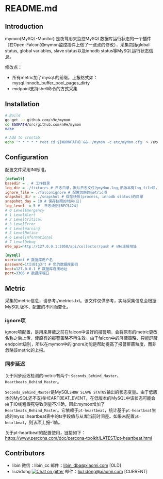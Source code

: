 # README.md

## Introduction

mymon(MySQL-Monitor) 是夜莺用来监控MySQL数据库运行状态的一个插件（在Open-Falcon的mymon监控插件上做了一点点的修改），采集包括global status, global variables, slave status以及innodb status等MySQL运行状态信息。

修改点：
- 所有metric加了mysql.的前缀，上报格式如：mysql.Innodb_buffer_pool_pages_dirty
- endpoint支持shell命令的方式采集

## Installation

```bash
# Build
go get -u github.com/n9e/mymon
cd $GOPATH/src/github.com/n9e/mymon
make

# Add to crontab
echo '* * * * * root cd ${WORKPATH} && ./mymon -c etc/myMon.cfg' > /etc/cron.d/mymon
```

## Configuration

配置文件采用INI标准。 

```ini
[default]
basedir = . # 工作目录
log_dir = ./fixtures # 日志目录，默认日志文件为myMon.log,旧版本有log_file项，如果同时设置了，会优先采用log_file
ignore_file = ./falconignore # 配置忽略的metric项
snapshot_dir = ./snapshot # 保存快照(process, innodb status)的目录
snapshot_day = 10 # 保存快照的时间(日)
log_level  = 5 #  日志级别[RFC5424]
# 0 LevelEmergency
# 1 LevelAlert
# 2 LevelCritical
# 3 LevelError
# 4 LevelWarning
# 5 LevelNotice
# 6 LevelInformational
# 7 LevelDebug
n9e_api=http://127.0.0.1:2058/api/collector/push # n9e连接地址

[mysql]
user=root # 数据库用户名
password=1tIsB1g3rt # 您的数据库密码
host=127.0.0.1 # 数据库连接地址
port=3306 # 数据库端口
```

## Metric

采集的metric信息，请参考./metrics.txt。该文件仅供参考，实际采集信息会根据MySQL版本、配置的不同而变化。

### ignore项
ignore项配置，是用来屏蔽之前在falcon中设好的报警项，会将原有的metric更改名称之后上传，使原有的报警策略不再生效。由于falcon中的屏蔽策略，只能屏蔽endpoint级别，所以在mymon中的ignore功能是帮助提高了报警屏蔽粒度，而非忽略该metric的上报。

### 同步延迟

关于同步延迟检测的metric有两个: `Seconds_Behind_Master`、`Heartbeats_Behind_Master`。

`Seconds_Behind_Master`是MySQL`SHOW SLAVE STATUS`输出的状态变量。由于低版本的MySQL还不支持HEARTBEAT_EVENT，在低版本的MySQL中该状态可能会由于IO线程假死导致测量不准确，因此mymon增加了`Heartbeats_Behind_Master`。它依赖于`pt-heartbeat`，统计基于`pt-heartbeat`生成的mysql.heartbeat表中的ts字段值与从库当前时间差。如果未配置`pt-heartbeat`，则该项上报-1值。

关于pt-heartbeat的配置使用，链接如下：
https://www.percona.com/doc/percona-toolkit/LATEST/pt-heartbeat.html


## Contributors

* libin 微信：libin_cc 邮件：libin_dba@xiaomi.com [OLD]
* liuzidong [![Chat on gitter](https://badges.gitter.im/gitterHQ/gitter.png)](https://gitter.im/sylzd) 邮件：liuzidong@xiaomi.com [CURRENT]